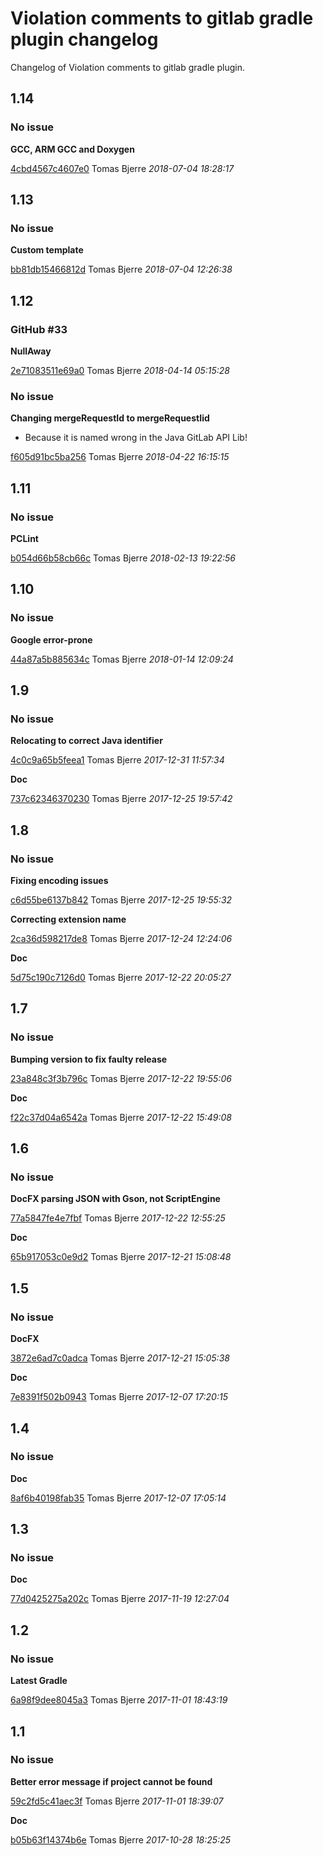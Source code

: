 
 # Violation comments to gitlab gradle plugin changelog

Changelog of Violation comments to gitlab gradle plugin.

## 1.14
### No issue

**GCC, ARM GCC and Doxygen**


[4cbd4567c4607e0](https://github.com/tomasbjerre/violation-comments-to-gitlab-gradle-plugin/commit/4cbd4567c4607e0) Tomas Bjerre *2018-07-04 18:28:17*


## 1.13
### No issue

**Custom template**


[bb81db15466812d](https://github.com/tomasbjerre/violation-comments-to-gitlab-gradle-plugin/commit/bb81db15466812d) Tomas Bjerre *2018-07-04 12:26:38*


## 1.12
### GitHub #33 

**NullAway**


[2e71083511e69a0](https://github.com/tomasbjerre/violation-comments-to-gitlab-gradle-plugin/commit/2e71083511e69a0) Tomas Bjerre *2018-04-14 05:15:28*


### No issue

**Changing mergeRequestId to mergeRequestIid**

 * Because it is named wrong in the Java GitLab API Lib! 

[f605d91bc5ba256](https://github.com/tomasbjerre/violation-comments-to-gitlab-gradle-plugin/commit/f605d91bc5ba256) Tomas Bjerre *2018-04-22 16:15:15*


## 1.11
### No issue

**PCLint**


[b054d66b58cb66c](https://github.com/tomasbjerre/violation-comments-to-gitlab-gradle-plugin/commit/b054d66b58cb66c) Tomas Bjerre *2018-02-13 19:22:56*


## 1.10
### No issue

**Google error-prone**


[44a87a5b885634c](https://github.com/tomasbjerre/violation-comments-to-gitlab-gradle-plugin/commit/44a87a5b885634c) Tomas Bjerre *2018-01-14 12:09:24*


## 1.9
### No issue

**Relocating to correct Java identifier**


[4c0c9a65b5feea1](https://github.com/tomasbjerre/violation-comments-to-gitlab-gradle-plugin/commit/4c0c9a65b5feea1) Tomas Bjerre *2017-12-31 11:57:34*

**Doc**


[737c62346370230](https://github.com/tomasbjerre/violation-comments-to-gitlab-gradle-plugin/commit/737c62346370230) Tomas Bjerre *2017-12-25 19:57:42*


## 1.8
### No issue

**Fixing encoding issues**


[c6d55be6137b842](https://github.com/tomasbjerre/violation-comments-to-gitlab-gradle-plugin/commit/c6d55be6137b842) Tomas Bjerre *2017-12-25 19:55:32*

**Correcting extension name**


[2ca36d598217de8](https://github.com/tomasbjerre/violation-comments-to-gitlab-gradle-plugin/commit/2ca36d598217de8) Tomas Bjerre *2017-12-24 12:24:06*

**Doc**


[5d75c190c7126d0](https://github.com/tomasbjerre/violation-comments-to-gitlab-gradle-plugin/commit/5d75c190c7126d0) Tomas Bjerre *2017-12-22 20:05:27*


## 1.7
### No issue

**Bumping version to fix faulty release**


[23a848c3f3b796c](https://github.com/tomasbjerre/violation-comments-to-gitlab-gradle-plugin/commit/23a848c3f3b796c) Tomas Bjerre *2017-12-22 19:55:06*

**Doc**


[f22c37d04a6542a](https://github.com/tomasbjerre/violation-comments-to-gitlab-gradle-plugin/commit/f22c37d04a6542a) Tomas Bjerre *2017-12-22 15:49:08*


## 1.6
### No issue

**DocFX parsing JSON with Gson, not ScriptEngine**


[77a5847fe4e7fbf](https://github.com/tomasbjerre/violation-comments-to-gitlab-gradle-plugin/commit/77a5847fe4e7fbf) Tomas Bjerre *2017-12-22 12:55:25*

**Doc**


[65b917053c0e9d2](https://github.com/tomasbjerre/violation-comments-to-gitlab-gradle-plugin/commit/65b917053c0e9d2) Tomas Bjerre *2017-12-21 15:08:48*


## 1.5
### No issue

**DocFX**


[3872e6ad7c0adca](https://github.com/tomasbjerre/violation-comments-to-gitlab-gradle-plugin/commit/3872e6ad7c0adca) Tomas Bjerre *2017-12-21 15:05:38*

**Doc**


[7e8391f502b0943](https://github.com/tomasbjerre/violation-comments-to-gitlab-gradle-plugin/commit/7e8391f502b0943) Tomas Bjerre *2017-12-07 17:20:15*


## 1.4
### No issue

**Doc**


[8af6b40198fab35](https://github.com/tomasbjerre/violation-comments-to-gitlab-gradle-plugin/commit/8af6b40198fab35) Tomas Bjerre *2017-12-07 17:05:14*


## 1.3
### No issue

**Doc**


[77d0425275a202c](https://github.com/tomasbjerre/violation-comments-to-gitlab-gradle-plugin/commit/77d0425275a202c) Tomas Bjerre *2017-11-19 12:27:04*


## 1.2
### No issue

**Latest Gradle**


[6a98f9dee8045a3](https://github.com/tomasbjerre/violation-comments-to-gitlab-gradle-plugin/commit/6a98f9dee8045a3) Tomas Bjerre *2017-11-01 18:43:19*


## 1.1
### No issue

**Better error message if project cannot be found**


[59c2fd5c41aec3f](https://github.com/tomasbjerre/violation-comments-to-gitlab-gradle-plugin/commit/59c2fd5c41aec3f) Tomas Bjerre *2017-11-01 18:39:07*

**Doc**


[b05b63f14374b6e](https://github.com/tomasbjerre/violation-comments-to-gitlab-gradle-plugin/commit/b05b63f14374b6e) Tomas Bjerre *2017-10-28 18:25:25*


 